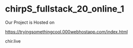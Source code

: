 # chirpS_fullstack_20_online_1


Our Project is Hosted on

https://tryingsomethingcool.000webhostapp.com/index.html

chir.live
